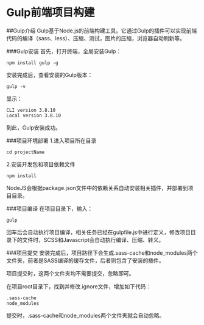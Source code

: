 Gulp前端项目构建
==============

##Gulp介绍
Gulp基于Node.js的前端构建工具。它通过Gulp的插件可以实现前端代码的编译（sass、less）、压缩、测试，图片的压缩，浏览器自动刷新等。

###Gulp安装
首先，打开终端，全局安装Gulp：

	npm install gulp -g

安装完成后，查看安装的Gulp版本：
	
	gulp -v

显示：

	CLI version 3.8.10
	Local version 3.8.10

到此，Gulp安装成功。

###项目环境部署
1.进入项目所在目录

	cd projectName

2.安装开发包和项目依赖文件

	npm install

NodeJS会根据package.json文件中的依赖关系自动安装相关插件，并部署到项目目录。

###项目编译
在项目目录下，输入：

	gulp

回车后会自动执行项目编译，相关任务已经在gulpfile.js中进行定义，修改项目目录下的文件时，SCSS和Javascript会自动执行编译、压缩、转义。

###项目提交
安装完成后，项目路径下会生成.sass-cache和node_modules两个文件夹，前者是SASS编译的缓存文件，后者则包含了安装的插件。

项目提交时，这两个文件夹均不需要提交，忽略即可。

在项目root目录下，找到并修改.ignore文件，增加如下代码：

	.sass-cache
	node_modules

提交时，.sass-cache和node_modules两个文件夹就会自动忽略。